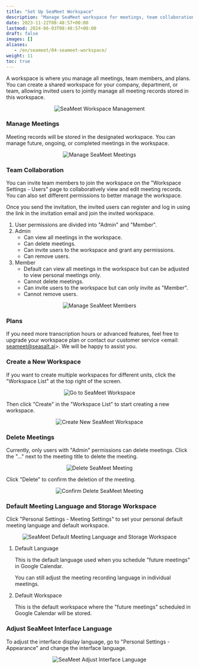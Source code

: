 ```yaml
---
title: "Set Up SeaMeet Workspace"
description: "Manage SeaMeet workspace for meetings, team collaboration, and plans. Learn how to handle SeaMeet Workspace efficiently."
date: 2023-11-22T08:48:57+00:00
lastmod: 2024-06-03T08:48:57+00:00
draft: false
images: []
aliases:
   - /en/seameet/04-seameet-workspace/
weight: 11
toc: true
---
```


A workspace is where you manage all meetings, team members, and plans. You can create a shared workspace for your company, department, or team, allowing invited users to jointly manage all meeting records stored in this workspace.

<center>

<img src="/images/seameet-en/05-seameet-workspace/seameet-workspace-management.png" alt="SeaMeet Workspace Management"/>

</center>

### Manage Meetings

Meeting records will be stored in the designated workspace. You can manage future, ongoing, or completed meetings in the workspace.

<center>

<img src="/images/seameet-en/05-seameet-workspace/manage-seameet-meetings.png" alt="Manage SeaMeet Meetings"/>

</center>

### Team Collaboration

You can invite team members to join the workspace on the "Workspace Settings - Users" page to collaboratively view and edit meeting records. You can also set different permissions to better manage the workspace.

Once you send the invitation, the invited users can register and log in using the link in the invitation email and join the invited workspace.

1. User permissions are divided into "Admin" and "Member".
2. Admin
    - Can view all meetings in the workspace.
    - Can delete meetings.
    - Can invite users to the workspace and grant any permissions.
    - Can remove users.
3. Member
    - Default can view all meetings in the workspace but can be adjusted to view personal meetings only.
    - Cannot delete meetings.
    - Can invite users to the workspace but can only invite as "Member".
    - Cannot remove users.

<center>

<img src="/images/seameet-en/05-seameet-workspace/manage-seameet-members.png" alt="Manage SeaMeet Members"/>

</center>

### Plans

If you need more transcription hours or advanced features, feel free to upgrade your workspace plan or contact our customer service <email: seameet@seasalt.ai>. We will be happy to assist you.

### Create a New Workspace

If you want to create multiple workspaces for different units, click the "Workspace List" at the top right of the screen.

<center>

<img src="/images/seameet-en/05-seameet-workspace/go-to-seameet-workspace.png" alt="Go to SeaMeet Workspace"/>

</center>

Then click "Create" in the "Workspace List" to start creating a new workspace.

<center>

<img src="/images/seameet-en/05-seameet-workspace/create-new-seameet-workspace.png" alt="Create New SeaMeet Workspace"/>

</center>

### Delete Meetings

Currently, only users with "Admin" permissions can delete meetings. Click the "..." next to the meeting title to delete the meeting.

<center>

<img src="/images/seameet-en/05-seameet-workspace/delete-seameet-meeting.png" alt="Delete SeaMeet Meeting"/>

</center>

Click "Delete" to confirm the deletion of the meeting.

<center>

<img src="/images/seameet-en/05-seameet-workspace/delete-seameet-meeting-2.png" alt="Confirm Delete SeaMeet Meeting"/>

</center>

### Default Meeting Language and Storage Workspace

Click "Personal Settings - Meeting Settings" to set your personal default meeting language and default workspace.

<center>

<img src="/images/seameet-en/05-seameet-workspace/seameet-default-meeting-language-and-storage-workspace.png" alt="SeaMeet Default Meeting Language and Storage Workspace"/>

</center>

1. Default Language

    This is the default language used when you schedule "future meetings" in Google Calendar.

    You can still adjust the meeting recording language in individual meetings.

2. Default Workspace

    This is the default workspace where the "future meetings" scheduled in Google Calendar will be stored.

### Adjust SeaMeet Interface Language

To adjust the interface display language, go to "Personal Settings - Appearance" and change the interface language.

<center>

<img src="/images/seameet-en/05-seameet-workspace/seameet-adjust-interface-language.png" alt="SeaMeet Adjust Interface Language"/>

</center>
